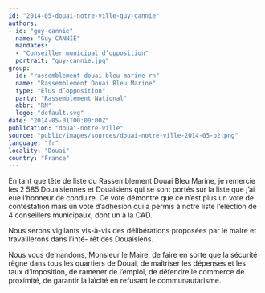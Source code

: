 ```yaml
---
id: "2014-05-douai-notre-ville-guy-cannie"
authors:
- id: "guy-cannie"
  name: "Guy CANNIE"
  mandates: 
  - "Conseiller municipal d’opposition"
  portrait: "guy-cannie.jpg"
group:
  id: "rassemblement-douai-bleu-marine-rn"
  name: "Rassemblement Douai Bleu Marine"
  type: "Élus d’opposition"
  party: "Rassemblement National"
  abbr: "RN"
  logo: "default.svg"
date: "2014-05-01T00:00:00Z"
publication: "douai-notre-ville"
source: "public/images/sources/douai-notre-ville-2014-05-p2.png"
language: "fr"
locality: "Douai"
country: "France"
---
```


En tant que tête de liste du Rassemblement Douai Bleu Marine, je remercie les 2 585 Douaisiennes et Douaisiens qui se sont portés sur la liste que j’ai eue l’honneur de conduire. Ce vote démontre que ce n’est plus un vote de contestation mais un vote d’adhésion qui  a permis à notre liste l’élection de 4 conseillers municipaux, dont un à la CAD.

Nous serons vigilants vis-à-vis des délibérations proposées par le maire et travaillerons dans l’inté-
rêt des Douaisiens.

Nous vous demandons, Monsieur le Maire, de faire en sorte que la sécurité règne dans tous les quartiers de Douai, de maîtriser les dépenses et les taux d’imposition, de ramener de l’emploi, de défendre le commerce de proximité, de garantir la laïcité en refusant le communautarisme.
